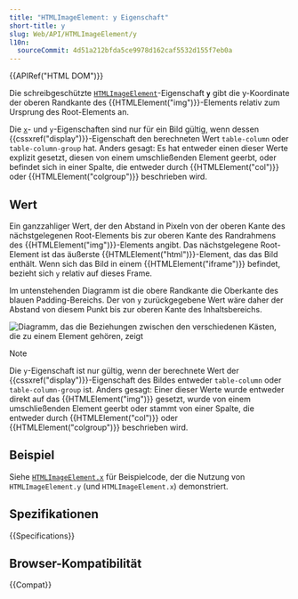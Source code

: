 ```yaml
---
title: "HTMLImageElement: y Eigenschaft"
short-title: y
slug: Web/API/HTMLImageElement/y
l10n:
  sourceCommit: 4d51a212bfda5ce9978d162caf5532d155f7eb0a
---
```


{{APIRef("HTML DOM")}}

Die schreibgeschützte [`HTMLImageElement`](/de/docs/Web/API/HTMLImageElement)-Eigenschaft **`y`** gibt die y-Koordinate der oberen Randkante des {{HTMLElement("img")}}-Elements relativ zum Ursprung des Root-Elements an.

Die [`x`](/de/docs/Web/API/HTMLImageElement/x)- und `y`-Eigenschaften sind nur für ein Bild gültig, wenn dessen {{cssxref("display")}}-Eigenschaft den berechneten Wert `table-column` oder `table-column-group` hat. Anders gesagt: Es hat entweder einen dieser Werte explizit gesetzt, diesen von einem umschließenden Element geerbt, oder befindet sich in einer Spalte, die entweder durch {{HTMLElement("col")}} oder {{HTMLElement("colgroup")}} beschrieben wird.

## Wert

Ein ganzzahliger Wert, der den Abstand in Pixeln von der oberen Kante des nächstgelegenen Root-Elements bis zur oberen Kante des Randrahmens des {{HTMLElement("img")}}-Elements angibt. Das nächstgelegene Root-Element ist das äußerste {{HTMLElement("html")}}-Element, das das Bild enthält. Wenn sich das Bild in einem {{HTMLElement("iframe")}} befindet, bezieht sich `y` relativ auf dieses Frame.

Im untenstehenden Diagramm ist die obere Randkante die Oberkante des blauen Padding-Bereichs. Der von `y` zurückgegebene Wert wäre daher der Abstand von diesem Punkt bis zur oberen Kante des Inhaltsbereichs.

![Diagramm, das die Beziehungen zwischen den verschiedenen Kästen, die zu einem Element gehören, zeigt](boxmodel-3.png)

> [!NOTE]
> Die `y`-Eigenschaft ist nur gültig, wenn der berechnete Wert der {{cssxref("display")}}-Eigenschaft des Bildes entweder `table-column` oder `table-column-group` ist. Anders gesagt: Einer dieser Werte wurde entweder direkt auf das {{HTMLElement("img")}} gesetzt, wurde von einem umschließenden Element geerbt oder stammt von einer Spalte, die entweder durch {{HTMLElement("col")}} oder {{HTMLElement("colgroup")}} beschrieben wird.

## Beispiel

Siehe [`HTMLImageElement.x`](/de/docs/Web/API/HTMLImageElement/x#example) für Beispielcode, der die Nutzung von `HTMLImageElement.y` (und `HTMLImageElement.x`) demonstriert.

## Spezifikationen

{{Specifications}}

## Browser-Kompatibilität

{{Compat}}
